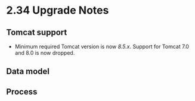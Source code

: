 # 2.34 Upgrade Notes

## Tomcat support

- Minimum required Tomcat version is now *8.5.x*. Support for Tomcat 7.0 and 8.0 is now dropped.

## Data model

## Process

